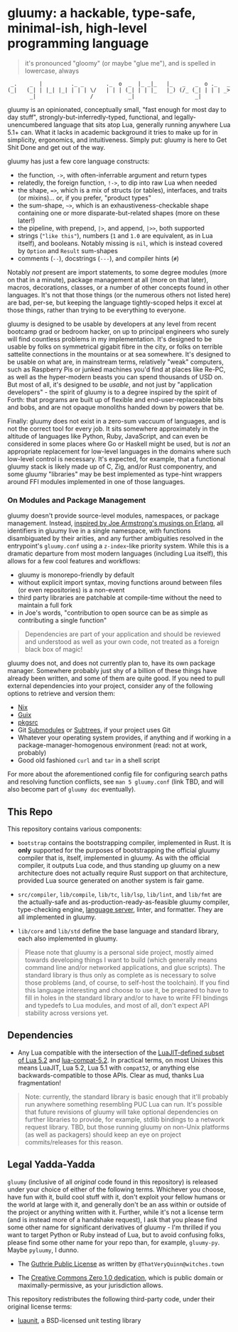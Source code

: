 # gluumy: a hackable, type-safe, minimal-ish, high-level programming language

> it's pronounced "gloomy" (or maybe "glue me"), and is spelled in lowercase,
> always

```
 _.    _  |         ._ _       ._  o  _  |_ _|_   |_   _   _  o ._   _
(_|   (_| | |_| |_| | | | \/   | | | (_| | | |_   |_) (/_ (_| | | | _>
       _|                 /           _|                   _|
```

gluumy is an opinionated, conceptually small, "fast enough for most day to day
stuff", strongly-but-inferredly-typed, functional, and legally-unencumbered
language that sits atop Lua, generally running anywhere Lua 5.1+ can. What it
lacks in academic background it tries to make up for in simplicity, ergonomics,
and intuitiveness. Simply put: gluumy is here to Get Shit Done and get out of
the way.

gluumy has just a few core language constructs:

- the function, `->`, with often-inferrable argument and return types
- relatedly, the foreign function, `!->`, to dip into raw Lua when needed
- the shape, `=>`, which is a mix of structs (or tables), interfaces, and
  traits (or mixins)... or, if you prefer, "product types"
- the sum-shape, `~>`, which is an exhaustiveness-checkable shape containing
  one or more disparate-but-related shapes (more on these later!)
- the pipeline, with prepend, `|>`, and append, `|>>`, both supported
- strings (`"like this"`), numbers (`1` and `1.0` are equivalent, as in Lua
  itself), and booleans. Notably missing is `nil`, which is instead covered by
  `Option` and `Result` sum-shapes
- comments (`--`), docstrings (`---`), and compiler hints (`#`)

Notably _not_ present are import statements, to some degree modules (more on
that in a minute), package management at all (more on that later), macros,
decorations, classes, or a number of other concepts found in other languages.
It's not that those things (or the numerous others not listed here) are bad,
per-se, but keeping the language tightly-scoped helps it excel at those things,
rather than trying to be everything to everyone.

gluumy is designed to be usable by developers at any level from recent bootcamp
grad or bedroom hacker, on up to principal engineers who surely will find
countless problems in my implementation. It's designed to be usable by folks on
symmetrical gigabit fibre in the city, or folks on terrible sattelite
connections in the mountains or at sea somewhere. It's designed to be usable on
what are, in mainstream terms, relatively "weak" computers, such as Raspberry
Pis or junked machines you'd find at places like Re-PC, as well as the
hyper-modern beasts you can spend thousands of USD on. But most of all, it's
designed to be _usable_, and not just by "application developers" - the spirit
of gluumy is to a degree inspired by the spirit of Forth: that programs are
built up of flexible and end-user-replaceable bits and bobs, and are not opaque
monoliths handed down by powers that be.

Finally: gluumy does not exist in a zero-sum vaccuum of languages, and is not
the correct tool for every job. It sits somewhere approximately in the altitude
of languages like Python, Ruby, JavaScript, and can even be considered in some
places where Go or Haskell might be used, but is _not_ an appropriate
replacement for low-level languages in the domains where such low-level control
is necessary. It's expected, for example, that a functional gluumy stack is
likely made up of C, Zig, and/or Rust componentry, and some gluumy "libraries"
may be best implemented as type-hint wrappers around FFI modules implemented in
one of those languages.

### On Modules and Package Management

gluumy doesn't provide source-level modules, namespaces, or package management.
Instead, [inspired by Joe Armstrong's musings on
Erlang](https://web.archive.org/web/20211122060812/https://erlang.org/pipermail/erlang-questions/2011-May/058768.html),
all identifiers in gluumy live in a single namespace, with functions
disambiguated by their arities, and any further ambiguities resolved in the
entrypoint's `gluumy.conf` using a `z-index`-like priority system. While this
is a dramatic departure from most modern languages (including Lua itself), this
allows for a few cool features and workflows:

- gluumy is monorepo-friendly by default
- without explicit import syntax, moving functions around between files (or
  even repositories) is a non-event
- third party libraries are patchable at compile-time without the need to
  maintain a full fork
- in Joe's words, "contribution to open source can be as simple as contributing
  a single function"

> Dependencies are part of your application and should be reviewed and
> understood as well as your own code, not treated as a foreign black box of
> magic!

gluumy does not, and does not currently plan to, have its own package manager.
Somewhere probably just shy of a billion of these things have already been
written, and some of them are quite good. If you need to pull external
dependencies into your project, consider any of the following options to
retrieve and version them:

- [Nix](https://nixos.org/manual/nix/stable/)
- [Guix](https://guix.gnu.org/)
- [pkgsrc](http://www.pkgsrc.org/)
- Git [Submodules](https://git-scm.com/book/en/v2/Git-Tools-Submodules) or
  [Subtrees](https://www.atlassian.com/git/tutorials/git-subtree), if your
  project uses Git
- Whatever your operating system provides, if anything and if working in a
  package-manager-homogenous environment (read: not at work, probably)
- Good old fashioned `curl` and `tar` in a shell script

For more about the aforementioned config file for configuring search paths and
resolving function conflicts, see `man 5 gluumy.conf` (link TBD, and will also
become part of `gluumy doc` eventually).

## This Repo

This repository contains various components:

- `bootstrap` contains the bootstrapping compiler, implemented in Rust. It is
  **only** supported for the purposes of bootstrapping the official gluumy
  compiler that is, itself, implemented in gluumy. As with the official
  compiler, it outputs Lua code, and thus standing up gluumy on a new
  architecture does not actually require Rust support on that architecture,
  provided Lua source generated on another system is fair game.

- `src/compiler`, `lib/compile`, `lib/tc`, `lib/lsp`, `lib/lint`, and `lib/fmt`
  are the actually-safe and as-production-ready-as-feasible gluumy compiler,
  type-checking engine, [language server](https://langserver.org/), linter, and
  formatter. They are all implemented in gluumy.

- `lib/core` and `lib/std` define the base language and standard library, each
  also implemented in gluumy.

> Please note that gluumy is a personal side project, mostly aimed towards
> developing things I want to build (which generally means command line and/or
> networked applications, and glue scripts). The standard library is thus only
> as complete as is necessary to solve those problems (and, of course, to
> self-host the toolchain). If you find this language interesting and choose to
> use it, be prepared to have to fill in holes in the standard library and/or
> to have to write FFI bindings and typedefs to Lua modules, and most of all,
> don't expect API stability across versions yet.

## Dependencies

- Any Lua compatible with the intersection of the [LuaJIT-defined subset of Lua
  5.2](https://luajit.org/extensions.html) and
  [lua-compat-5.2](https://github.com/keplerproject/lua-compat-5.2/). In
  practical terms, on most Unixes this means LuaJIT, Lua 5.2, Lua 5.1 with
  `compat52`, or anything else backwards-compatible to those APIs. Clear as
  mud, thanks Lua fragmentation!

> Note: currently, the standard library is basic enough that it'll probably run
> anywhere something resembling PUC Lua can run. It's possible that future
> revisions of gluumy will take optional dependencies on further libraries to
> provide, for example, stdlib bindings to a network request library. TBD, but
> those running gluumy on non-Unix platforms (as well as packagers) should keep
> an eye on project commits/releases for this reason.

## Legal Yadda-Yadda

`gluumy` (inclusive of all _original_ code found in this repository) is
released under your choice of either of the following terms. Whichever you
choose, have fun with it, build cool stuff with it, don't exploit your fellow
humans or the world at large with it, and generally don't be an ass within or
outside of the project or anything written with it. Further, while it's not a
license term (and is instead more of a handshake request), I ask that you
please find some other name for significant derivatives of gluumy - I'm
thrilled if you want to target Python or Ruby instead of Lua, but to avoid
confusing folks, please find some other name for your repo than, for example,
`gluumy-py`. Maybe `pyluumy`, I dunno.

- The [Guthrie Public
  License](https://web.archive.org/web/20180407192134/https://witches.town/@ThatVeryQuinn/3540091)
  as written by `@ThatVeryQuinn@witches.town`

- The [Creative Commons Zero 1.0
  dedication](https://creativecommons.org/publicdomain/zero/1.0/), which is
  public domain or maximally-permissive, as your jurisdiction allows.

This repository redistributes the following third-party code, under their
original license terms:

- [luaunit](https://github.com/bluebird75/luaunit), a BSD-licensed unit testing
  library
